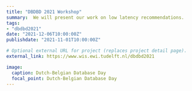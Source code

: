 ```yaml
---
title: "DBDBD 2021 Workshop"
summary:  We will present our work on low latency recommendations.
tags:
- "dbdbd2021"
date: "2021-12-06T10:00:00Z"
publishdate: "2021-11-01T10:00:00Z"

# Optional external URL for project (replaces project detail page).
external_link: https://www.wis.ewi.tudelft.nl/dbdbd2021

image:
  caption: Dutch-Belgian Database Day
  focal_point: Dutch-Belgian Database Day
---
```

